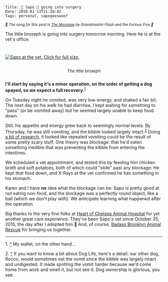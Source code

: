     Title: 🐸 Sapo 🐸 going into surgery
    Date: 2018-01-13T21:20:02
    Tags: personal, sapogoeswoof

<small><em>🎵 The song for this post is [The Message][2] by Grandmaster Flash
and the Furious Five.🎵</em></small>

The little broseph is going into surgery tomorrow morning. Here he is at the
vet's office:

<div class="caption-img-block" style="margin: 25px auto">
  <a href="/img/2018/1/sapo_vet.jpg" target="blank">
  <img src="/img/2018/1/sapo_vet_THUMB.jpg" alt="Sapo at the vet. Click for full size." style="margin: 15px auto;" /></a>
<p style="font-style: italic; text-align: center; font-size: small">The little broseph</p>
</div>

**I'll start by saying it's a minor operation, on the order of getting a dog
spayed, so we expect a full recovery.**<sup id="place2"><a href="#footnote2">1</a></sup>

On Tuesday night he vomited, was very low-energy, and shaked a fair bit. The
next day on his walk he had diarrhea. I kept waiting for something to "pass" (or
be vomited away) but he seemed largely unable to keep food down.

Still, his appetite and energy grew back to seemingly normal levels. By Thursday,
he was still vomiting, and the kibble looked largely intact.<sup id="place1"><a href="#footnote1">2</a></sup>
Doing [a bit of research][1], it looked like repeated vomiting could be the
result of some pretty scary stuff. One theory was blockage: that he'd eaten
something inedible that was preventing the kibble from entering the
intestines.

We scheduled a vet appointment, and tested this by feeding him chicken broth and
soft potatoes, both of which could "slide" past any blockage. He kept _that_
food down, and X-Rays at the vet confirmed he has something in his stomach.

Karen and I have **no** idea what the blockage can be: Sapo is pretty good at
not eating non-food, and the blockage was a perfectly round object, like a ball
(which we don't play with). We anticipate learning what happened after the
operation.

Big thanks to the very fine folks at [Heart of Chelsea Animal Hospital][3] for
yet another great care experience. They've been Sapo's vet since October 25,
2015, the day after I adopted him 🙂 And, of course, [Badass Brooklyn Animal
Rescue][4] for bringing us together.

---

<span id="footnote2">1.</span> <a href="#place2"><strong>^</strong></a>
My wallet, on the other hand…

<span id="footnote1">2.</span> <a href="#place1"><strong>^</strong></a>
If you want to know a bit about Dog Life, here's a detail: our other dog, Rocco,
would sometimes eat the vomit since the kibble was largely intact and
undigested. It made spotting the vomit harder because we'd come home from work
and smell it, but not see it. Dog ownership is glorious, you see.

   [1]: https://pets.webmd.com/dogs/vomiting-dogs-causes-treatment#1
   [2]: https://www.youtube.com/watch?v=MgiokyiDmCY
   [3]: http://heartofchelsea.com/
   [4]: http://www.badassbrooklynanimalrescue.com/
